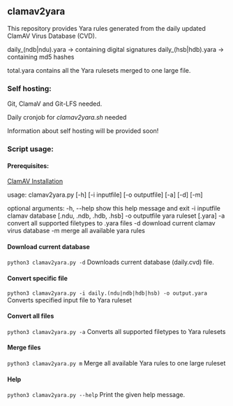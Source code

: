 ## clamav2yara

This repository provides Yara rules generated from the daily updated ClamAV Virus Database (CVD).

daily\_(ndb|ndu).yara -> containing digital signatures
daily\_(hsb|hdb).yara -> containing md5 hashes

total.yara contains all the Yara rulesets merged to one large file.



### Self hosting:

Git, ClamaV and Git-LFS needed.

Daily cronjob for *clamav2yara.sh* needed

Information about self hosting will be provided soon!



### Script usage:

#### Prerequisites:

[ClamAV Installation](https://www.clamav.net/documents/installing-clamav)

usage: clamav2yara.py [-h] [-i inputfile] [-o outputfile] [-a] [-d] [-m] 

optional arguments: 
  -h, --help   show this help message and exit 
  -i inputfile  clamav database [.ndu, .ndb, .hdb, .hsb] 
  -o outputfile  yara ruleset [.yara] 
  -a       convert all supported filetypes to .yara files 
  -d       download current clamav virus database 
  -m       merge all available yara rules

#### Download current database

`python3 clamav2yara.py -d`
Downloads current database (daily.cvd) file.

#### Convert specific file

`python3 clamav2yara.py -i daily.(ndu|ndb|hdb|hsb) -o output.yara`
Converts specified input file to Yara ruleset

#### Convert all files

`python3 clamav2yara.py -a`
Converts all supported filetypes to Yara rulesets

#### Merge files

`python3 clamav2yara.py m`
Merge all available Yara rules to one large ruleset

#### Help

`python3 clamav2yara.py --help`
Print the given help message.
